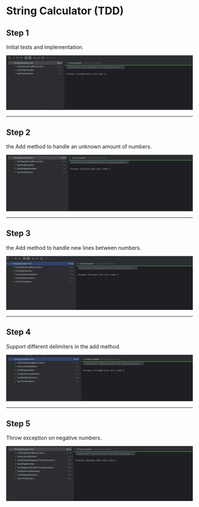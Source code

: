 # String Calculator (TDD)

## Step 1

Initial tests and implementation.

![Step 1 Output](images/step1.png)

---

## Step 2

the Add method to handle an unknown amount of numbers.

![Step 2 Output](images/step2.png)

---

## Step 3

the Add method to handle new lines between numbers.

![Step 3 Output](images/step3.png)

---

## Step 4

Support different delimiters in the add method.

![Step 4 Output](images/step4.png)

---

## Step 5

Throw exception on negative numbers.

![Step 5 Output](images/step5.png)

